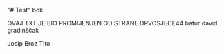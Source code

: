 "# Test" 
bok

OVAJ TXT JE BIO PROMIJENJEN OD STRANE DRVOSJECE44 
batur
david gradinščak

Josip Broz Tito
